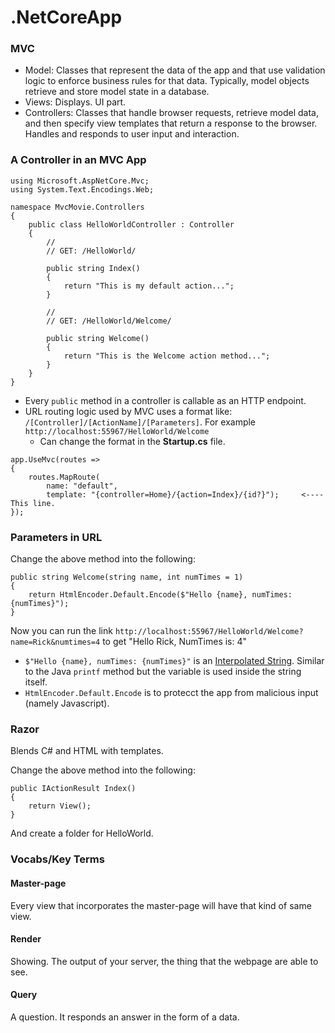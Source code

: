 # .NetCoreApp

### MVC
* Model: Classes that represent the data of the app and that use validation logic to enforce business rules for that data. Typically, model objects retrieve and store model state in a database.
* Views: Displays. UI part.
* Controllers: Classes that handle browser requests, retrieve model data, and then specify view templates that return a response to the browser. Handles and responds to user input and interaction.

### A Controller in an MVC App
```Csharp
using Microsoft.AspNetCore.Mvc;
using System.Text.Encodings.Web;

namespace MvcMovie.Controllers
{
    public class HelloWorldController : Controller
    {
        //
        // GET: /HelloWorld/

        public string Index()
        {
            return "This is my default action...";
        }

        //
        // GET: /HelloWorld/Welcome/

        public string Welcome()
        {
            return "This is the Welcome action method...";
        }
    }
}
```

* Every `public` method in a controller is callable as an HTTP endpoint.
* URL routing logic used by MVC uses a format like: `/[Controller]/[ActionName]/[Parameters]`. For example `http://localhost:55967/HelloWorld/Welcome`
   - Can change the format in the __Startup.cs__ file.
```Csharp
app.UseMvc(routes =>
{
    routes.MapRoute(
        name: "default",
        template: "{controller=Home}/{action=Index}/{id?}");     <---- This line.
});
```

### Parameters in URL
Change the above method into the following:
```Csharp
public string Welcome(string name, int numTimes = 1)
{
    return HtmlEncoder.Default.Encode($"Hello {name}, numTimes: {numTimes}");
}
```
Now you can run the link `http://localhost:55967/HelloWorld/Welcome?name=Rick&numtimes=4` to get "Hello Rick, NumTimes is: 4"

* `$"Hello {name}, numTimes: {numTimes}"` is an [Interpolated String](https://msdn.microsoft.com/en-us/library/dn961160.aspx). Similar to the Java `printf` method but the variable is used inside the string itself.
* `HtmlEncoder.Default.Encode` is to protecct the app from malicious input (namely Javascript).

### Razor
Blends C# and HTML with templates.

Change the above method into the following:
```Csharp
public IActionResult Index()
{
    return View();
}
```
And create a folder for HelloWorld.


### Vocabs/Key Terms
#### Master-page
Every view that incorporates the master-page will have that kind of same view.

#### Render
Showing. The output of your server, the thing that the webpage are able to see.

#### Query
A question. It responds an answer in the form of a data.
